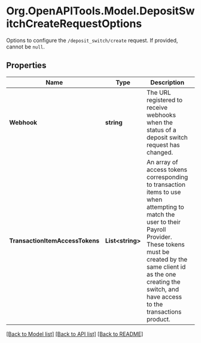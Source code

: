 # Org.OpenAPITools.Model.DepositSwitchCreateRequestOptions
Options to configure the `/deposit_switch/create` request. If provided, cannot be `null`.

## Properties

Name | Type | Description | Notes
------------ | ------------- | ------------- | -------------
**Webhook** | **string** | The URL registered to receive webhooks when the status of a deposit switch request has changed.  | [optional] 
**TransactionItemAccessTokens** | **List&lt;string&gt;** | An array of access tokens corresponding to transaction items to use when attempting to match the user to their Payroll Provider. These tokens must be created by the same client id as the one creating the switch, and have access to the transactions product. | [optional] 

[[Back to Model list]](../README.md#documentation-for-models) [[Back to API list]](../README.md#documentation-for-api-endpoints) [[Back to README]](../README.md)

